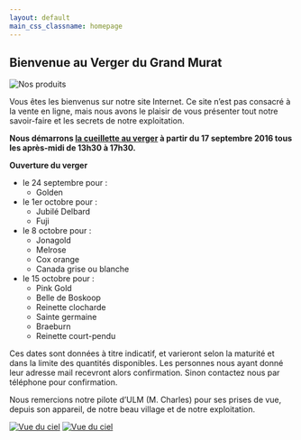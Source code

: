 ```yaml
---
layout: default
main_css_classname: homepage
---
```



## Bienvenue au Verger du Grand Murat


<div class="image-container">
    <img class="thumbnail" src="{{ site.baseurl }}/assets/images/home/accueil.jpg" alt="Nos produits" />
</div>

Vous êtes les bienvenus sur notre site Internet. Ce site n’est pas consacré à la vente en ligne, mais nous avons le plaisir de vous présenter tout notre savoir-faire et les secrets de notre exploitation.

**Nous démarrons <a href="{{ site.baseurl }}/nos-produits/la-cueillette-au-verger">la cueillette au verger</a> à partir du 17 septembre 2016 tous les après-midi de 13h30 à 17h30.**

**Ouverture du verger**

* le 24 septembre pour :
  * Golden
* le 1er octobre pour :
  * Jubilé Delbard
  * Fuji
* le 8 octobre pour : 
  * Jonagold
  * Melrose
  * Cox orange
  * Canada grise ou blanche
* le 15 octobre pour : 
  * Pink Gold
  * Belle de Boskoop
  * Reinette clocharde
  * Sainte germaine
  * Braeburn
  * Reinette court-pendu

Ces dates sont données à titre indicatif, et varieront selon la maturité et dans la limite des quantités disponibles.
Les personnes nous ayant donné leur adresse mail recevront alors confirmation. 
Sinon contactez nous par téléphone pour confirmation.


Nous remercions notre pilote d’ULM (M. Charles) pour ses prises de vue, depuis son appareil, de notre beau village et de notre exploitation.

<div class="image-container">
    <a class="thumbnail" href="{{ site.baseurl }}/assets/images/home/ulm_1.jpg"><img src="{{ site.baseurl }}/assets/images/home/ulm_1-vignette.jpg" alt="Vue du ciel" /></a>
    <a class="thumbnail" href="{{ site.baseurl }}/assets/images/home/ulm_2.jpg"><img src="{{ site.baseurl }}/assets/images/home/ulm_2-vignette.jpg" alt="Vue du ciel" /></a>
</div>

